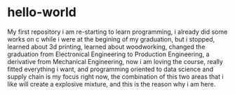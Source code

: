 # hello-world
My first repository
i am re-starting to learn programming, i already did some works on c while i were at the begining of my graduation, but i stopped, learned about 3d printing, learned about woodworking, changed the graduation from Electronical Engineering to Production Engineering, a derivative from Mechanical Engineering, now i am loving the course, really fitted everything i want, and programming oriented to data science and supply chain is my focus right now, the combination of this two areas that i like will create a explosive mixture, and this is the reason why i am here.
